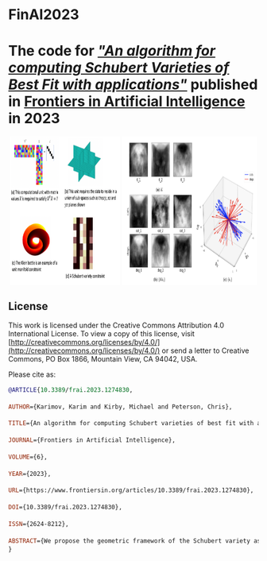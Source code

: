 # FinAI2023
The code for [**_"An algorithm for computing Schubert Varieties of Best Fit with applications"_**](https://www.frontiersin.org/articles/10.3389/frai.2023.1274830/full) published in [Frontiers in Artificial Intelligence](https://www.frontiersin.org/journals/artificial-intelligence) in 2023
=======
<p align="center">
  <img src="https://raw.githubusercontent.com/kkarimov/FinAI2023/main/abstract_nodes_slides.png" alt="" style="height: 300px; width: 44%; margin: 0px; display: inline-block; vertical-align: top;">
  <img src="https://raw.githubusercontent.com/kkarimov/FinAI2023/main/fig10.jpg" alt="" style="height: 300px; width: 54%; margin: 0px; display: inline-block; vertical-align: top;">
</p>


## License
This work is licensed under the Creative Commons Attribution 4.0 International License. To view a copy of this license, visit [http://creativecommons.org/licenses/by/4.0/](http://creativecommons.org/licenses/by/4.0/) or send a letter to Creative Commons, PO Box 1866, Mountain View, CA 94042, USA.

Please cite as:

```bibtex
@ARTICLE{10.3389/frai.2023.1274830,
  
AUTHOR={Karimov, Karim and Kirby, Michael and Peterson, Chris},   
	 
TITLE={An algorithm for computing Schubert varieties of best fit with applications},      
	
JOURNAL={Frontiers in Artificial Intelligence},      
	
VOLUME={6},           
	
YEAR={2023},      
	  
URL={https://www.frontiersin.org/articles/10.3389/frai.2023.1274830},       
	
DOI={10.3389/frai.2023.1274830},      
	
ISSN={2624-8212},   
   
ABSTRACT={We propose the geometric framework of the Schubert variety as a tool for representing a collection of subspaces of a fixed vector space. Specifically, given a collection of l-dimensional subspaces V<sub>1</sub>, …, V<sub>r</sub> of ℝ<sup>n</sup>, represented as the column spaces of matrices X<sub>1</sub>, …, X<sub>r</sub>, we seek to determine a representative matrix K∈ℝ<sup>n×k</sup> such that each subspace V<sub>i</sub> intersects (or comes close to intersecting) the span of the columns of K in at least c dimensions. We formulate a non-convex optimization problem to determine such a K along with associated sets of vectors {a<sub>i</sub>} and {b<sub>i</sub>} used to express linear combinations of the columns of the X<sub>i</sub> that are close to linear combinations of the columns of K. Further, we present a mechanism for integrating this representation into an artificial neural network architecture as a computational unit (which we refer to as an abstract node). The representative matrix K can be learned in situ, or sequentially, as part of a learning problem. Additionally, the matrix K can be employed as a change of coordinates in the learning problem. The set of all l-dimensional subspaces of ℝ<sup>n</sup> that intersects the span of the columns of K in at least c dimensions is an example of a Schubert subvariety of the Grassmannian GR(l, n). When it is not possible to find a Schubert variety passing through a collection of points on GR(l, n), the goal of the non-convex optimization problem is to find the Schubert variety of best fit, i.e., the Schubert variety that comes as close as possible to the points. This may be viewed as an analog of finding a subspace of best fit to data in a vector space. The approach we take is well-suited to the modeling of collections of sets of data either as a stand-alone Schubert variety of best fit (SVBF), or in the processing workflow of a deep neural network. We present applications to some classification problems on sets of data to illustrate the behavior of the method.}
}
```

<p>&nbsp;</p>

